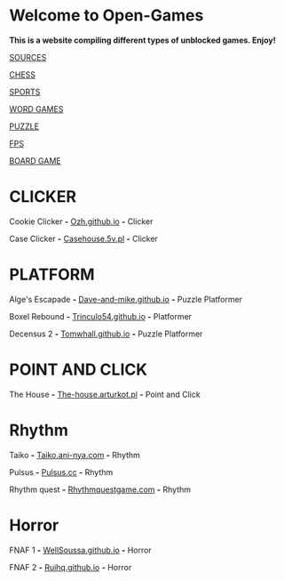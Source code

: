 # Welcome to Open-Games

**This is a website compiling different types of unblocked games. Enjoy!**

[SOURCES](Sources.md)

[CHESS](Chess.md)

[SPORTS](Sports.md)

[WORD GAMES](Word-games.md)

[PUZZLE](Puzzle.md)

[FPS](FPS.md)

[BOARD GAME](Board-Games.md)

# CLICKER

Cookie Clicker **-** <a href="https://ozh.github.io/cookieclicker/">Ozh.github.io</a> **-** Clicker 

Case Clicker **-** <a href="https://casehouse.5v.pl/">Casehouse.5v.pl</a> **-** Clicker 

# PLATFORM

Alge's Escapade **-** <a href="https://dave-and-mike.github.io/game-off-2012/">Dave-and-mike.github.io</a> **-** Puzzle Platformer 

Boxel Rebound **-** <a href="https://trinculo54.github.io/Boxel-rebound-hope/Older/">Trinculo54.github.io</a> **-** Platformer 

Decensus 2 **-** <a href="https://tomwhall.github.io/descensus2/">Tomwhall.github.io</a> **-** Puzzle Platformer 

# POINT AND CLICK

The House **-** <a href="https://the-house.arturkot.pl/">The-house.arturkot.pl</a> **-** Point and Click 

# Rhythm

Taiko **-** <a href="https://taiko.ani-nya.com/">Taiko.ani-nya.com</a> **-** Rhythm 

Pulsus **-** <a href="https://www.pulsus.cc/play/">Pulsus.cc</a> **-** Rhythm 

Rhythm quest **-** <a href="https://rhythmquestgame.com/demo/rhythm-quest-demo.html">Rhythmquestgame.com</a> **-** Rhythm 

# Horror

FNAF 1 **-** <a href="https://wellsousaaa.github.io/Five-Nights-at-Freddys-Web/">WellSoussa.github.io</a> **-** Horror 

FNAF 2 **-** <a href="https://ruihq.github.io/FNAF2/">Ruihq.github.io</a> **-** Horror 
